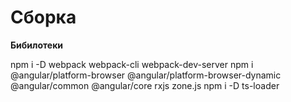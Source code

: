 # Сборка

__Бибилотеки__

npm i -D webpack webpack-cli webpack-dev-server
npm i @angular/platform-browser @angular/platform-browser-dynamic @angular/common @angular/core rxjs zone.js
npm i -D ts-loader